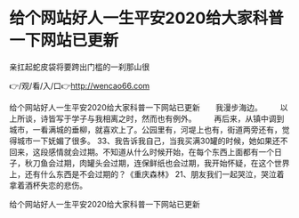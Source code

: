 # 给个网站好人一生平安2020给大家科普一下网站已更新
亲扛起蛇皮袋将要跨出门槛的一刹那山很

👉/观/看/入/口👉http://wencao66.com

给个网站好人一生平安2020给大家科普一下网站已更新　　我漫步海边。
　　以上所谈，诗皆写于学子与我相离之时，然而也有例外。
　　再后来，从镇中调到城市，一看满城的垂柳，就喜欢上了。公园里有，河堤上也有，街道两旁还有，觉得城市一下妩媚了很多。
	33、我告诉我自己，当我买满30罐的时候，她如果还不回来，这段感情就会过期。不知道从什么时候开始，在每个东西上面都有一个日子，秋刀鱼会过期，肉罐头会过期，连保鲜纸也会过期，我开始怀疑，在这个世界上，还有什么东西是不会过期的？《重庆森林》
	21、朋友我们一起哭泣，哭泣着拿着酒杯失恋的悲伤。

给个网站好人一生平安2020给大家科普一下网站已更新
